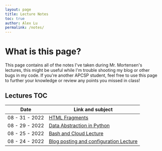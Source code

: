 ```yaml
---
layout: page
title: Lecture Notes
toc: true
author: Alex Lu
permalink: /notes/
---
```


# What is this page?

This page contains all of the notes I've taken during Mr. Mortensen's lectures, this might be useful while I'm trouble shooting my blog or other bugs in my code. If you're another APCSP student, feel free to use this page to further your knowledge or review any points you missed in class!

## Lectures TOC

| Date | Link and subject |
|-|-|
| 08 - 31 - 2022 | [HTML Fragments]({{site.baseurl}}/markdown/apcsp/week%202/2022/08/31/HTML-fragments.html)
| 08 - 29 - 2022 | [Data Abstraction in Python]({{site.baseurl}}/jupyter/apcsp/week%202/2022/08/29/Lecture-Data-Abstraction.html)
| 08 - 25 - 2022 | [Bash and Cloud Lecture]({{site.baseurl}}/markdown/apcsp/week%201/2022/08/25/Lecture-Intro-Python.html) |
| 08 - 24 - 2022 | [Blog posting and configuration Lecture]({{site.baseurl}}/markdown/apcsp/week%201/2022/08/24/Lecture-site-organization-and-configuration.html) |